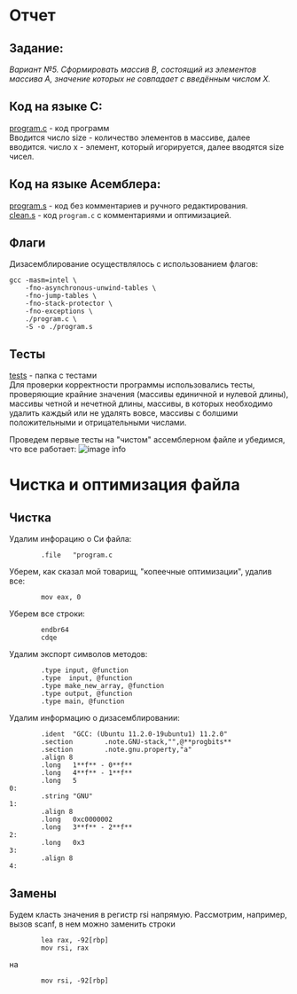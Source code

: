 # Отчет

## Задание:
*Вариант №5. Сформировать массив B, состоящий из элементов массива А, значение которых не совпадает с введённым числом X.* 

## Код на языке С:
[program.c](https://github.com/1rlan/csaihw/blob/master/homework%20%E2%84%961/program.c)  - код программ\
Вводится число size - количество элементов в массиве, далее вводится. число x - элемент, который игорируется, далее вводятся size чисел. 

## Код на языке Асемблера:
[program.s](https://github.com/1rlan/csaihw/blob/master/homework%20%E2%84%961/program.s) - код без комментариев и ручного редактирования.\
[clean.s](https://github.com/1rlan/csaihw/blob/master/homework%20%E2%84%961/clean.s) - код  ```program.c```  c комментариями и оптимизацией.

## Флаги 
Дизасемблирование осуществлялось с использованием флагов:
```terminal
gcc -masm=intel \
    -fno-asynchronous-unwind-tables \
    -fno-jump-tables \
    -fno-stack-protector \
    -fno-exceptions \
    ./program.c \
    -S -o ./program.s
```



## Тесты 
[tests](https://github.com/1rlan/csaihw/tree/master/homework%20%E2%84%961/tests) - папка с тестами\
Для проверки корректности программы использовались тесты, проверяющие крайние значения (массивы единичной и нулевой длины), массивы четной и нечетной длины, массивы, в которых необходимо удалить каждый или не удалять вовсе, массивы с болшими положительными и отрицательными числами.

Проведем первые тесты на "чистом" ассемблерном файле и убедимся, что все работает:
![image info](images/test_first.png)

# Чистка и оптимизация файла

## Чистка 
Удалим инфорацию о Си файла:
```assembly
        .file   "program.c
```

Уберем, как сказал мой товарищ, "копеечные оптимизации", удалив все:
```assembly
        mov eax, 0
```

Уберем все строки:
```assembly
        endbr64
        cdqe
```

Удалим экспорт символов методов:
```assembly        
        .type input, @function
        .type  input, @function
        .type make_new_array, @function
        .type output, @function
        .type main, @function
```

Удалим информацию о дизасемблировании:
```assembly
        .ident  "GCC: (Ubuntu 11.2.0-19ubuntu1) 11.2.0"
        .section        .note.GNU-stack,"",@**progbits**
        .section        .note.gnu.property,"a"
        .align 8
        .long   1**f** - 0**f**
        .long   4**f** - 1**f**
        .long   5
0:
        .string "GNU"
1:
        .align 8
        .long   0xc0000002
        .long   3**f** - 2**f**
2:
        .long   0x3
3:
        .align 8
4:
```





## Замены
Будем класть значения в регистр rsi напрямую. Рассмотрим, например, вызов scanf, в нем можно заменить строки
```
        lea rax, -92[rbp]
        mov rsi, rax
```
на
```
        mov rsi, -92[rbp]
```


